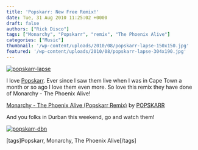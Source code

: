 ```yaml
---
title: 'Popskarr: New Free Remix!'
date: Tue, 31 Aug 2010 11:25:02 +0000
draft: false
authors: ["Rick Disco"]
tags: ["Monarchy", "Popskarr", "remix", "The Phoenix Alive"]
categories: ["Music"]
thumbnail: '/wp-content/uploads/2010/08/popskarr-lapse-150x150.jpg'
featured: '/wp-content/uploads/2010/08/popskarr-lapse-304x190.jpg'
---
```


[![](/wp-content/uploads/2010/08/popskarr-lapse.jpg "popskarr-lapse")](/wp-content/uploads/2010/08/popskarr-lapse.jpg)

I love [Popskarr](http://www.facebook.com/popskarr "Popskarr on Facebook"). Ever since I saw them live when I was in Cape Town a month or so ago I love them even more. So love this remix they have done of Monarchy - The Phoenix Alive!

 [Monarchy - The Phoenix Alive (Popskarr Remix)](http://soundcloud.com/popskarr/monarchy-the-phoenix-alive-popskarr-remix) by [POPSKARR](http://soundcloud.com/popskarr)

And you folks in Durban this weekend, go and watch them!

[![](/wp-content/uploads/2010/08/popskarr-dbn.jpg "popskarr-dbn")](/wp-content/uploads/2010/08/popskarr-dbn.jpg)

\[tags\]Popskarr, Monarchy, The Phoenix Alive\[/tags\]